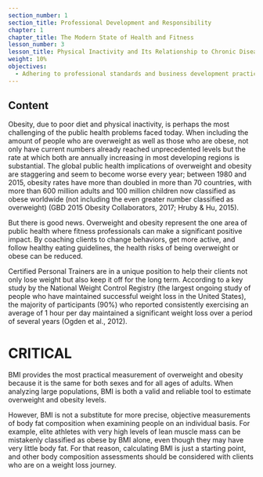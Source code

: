 ```yaml
---
section_number: 1
section_title: Professional Development and Responsibility
chapter: 1
chapter_title: The Modern State of Health and Fitness
lesson_number: 3
lesson_title: Physical Inactivity and Its Relationship to Chronic Disease
weight: 10%
objectives:
  - Adhering to professional standards and business development practices.
---
```


## Content
Obesity, due to poor diet and physical inactivity, is perhaps the most challenging of the public health problems faced today. When including the amount of people who are overweight as well as those who are obese, not only have current numbers already reached unprecedented levels but the rate at which both are annually increasing in most developing regions is substantial. The global public health implications of overweight and obesity are staggering and seem to become worse every year; between 1980 and 2015, obesity rates have more than doubled in more than 70 countries, with more than 600 million adults and 100 million children now classified as obese worldwide (not including the even greater number classified as overweight) (GBD 2015 Obesity Collaborators, 2017; Hruby & Hu, 2015).

But there is good news. Overweight and obesity represent the one area of public health where fitness professionals can make a significant positive impact. By coaching clients to change behaviors, get more active, and follow healthy eating guidelines, the health risks of being overweight or obese can be reduced.

Certified Personal Trainers are in a unique position to help their clients not only lose weight but also keep it off for the long term. According to a key study by the National Weight Control Registry (the largest ongoing study of people who have maintained successful weight loss in the United States), the majority of participants (90%) who reported consistently exercising an average of 1 hour per day maintained a significant weight loss over a period of several years (Ogden et al., 2012).

# CRITICAL

BMI provides the most practical measurement of overweight and obesity because it is the same for both sexes and for all ages of adults. When analyzing large populations, BMI is both a valid and reliable tool to estimate overweight and obesity levels.

However, BMI is not a substitute for more precise, objective measurements of body fat composition when examining people on an individual basis. For example, elite athletes with very high levels of lean muscle mass can be mistakenly classified as obese by BMI alone, even though they may have very little body fat. For that reason, calculating BMI is just a starting point, and other body composition assessments should be considered with clients who are on a weight loss journey.